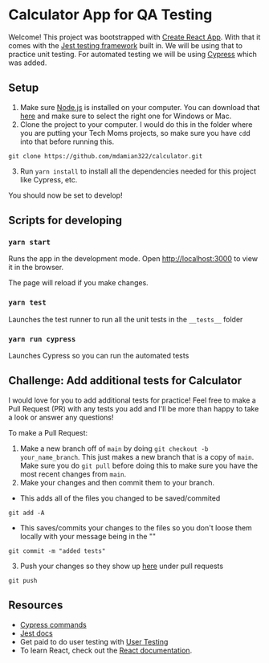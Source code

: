 # Calculator App for QA Testing

Welcome! This project was bootstrapped with [Create React App](https://github.com/facebook/create-react-app).
With that it comes with the [Jest testing framework](https://jestjs.io/) built in. We will be using that to practice unit testing. For automated testing we will be using [Cypress](https://www.cypress.io/) which was added. 

## Setup
1. Make sure [Node.js](https://nodejs.org/en/) is installed on your computer. You can download that [here](https://nodejs.org/en/download/) and make sure to select the right one for Windows or Mac.
2. Clone the project to your computer. I would do this in the folder where you are putting your Tech Moms projects, so make sure you have `cd`d into that before running this.
```
git clone https://github.com/mdamian322/calculator.git
```
3. Run `yarn install` to install all the dependencies needed for this project like Cypress, etc.

You should now be set to develop!


## Scripts for developing

### `yarn start`

Runs the app in the development mode.
Open [http://localhost:3000](http://localhost:3000) to view it in the browser.

The page will reload if you make changes.

### `yarn test`

Launches the test runner to run all the unit tests in the `__tests__` folder

### `yarn run cypress`

Launches Cypress so you can run the automated tests


## Challenge: Add additional tests for Calculator
I would love for you to add additional tests for practice! Feel free to make a Pull Request (PR) with any tests you add and I'll be more than happy to take a look or answer any questions! 

To make a Pull Request:
1. Make a new branch off of `main` by doing `git checkout -b your_name_branch`. This just makes a new branch that is a copy of `main`. Make sure you do `git pull` before doing this to make sure you have the most recent changes from `main`.
2. Make your changes and then commit them to your branch.
- This adds all of the files you changed to be saved/commited
```
git add -A
```
 -  This saves/commits your changes to the files so you don't loose them locally with your message being in the ""
 ```
git commit -m "added tests"
```
3. Push your changes so they show up [here](https://github.com/mdamian322/calculator/pulls) under pull requests
```
git push
```


## Resources
- [Cypress commands](https://docs.cypress.io/api/table-of-contents)
- [Jest docs](https://jestjs.io/docs/getting-started)
- Get paid to do user testing with [User Testing](https://www.usertesting.com/)
- To learn React, check out the [React documentation](https://reactjs.org/).
